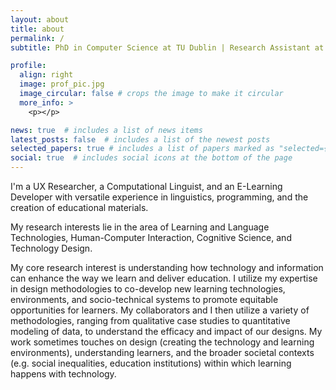 ```yaml
---
layout: about
title: about
permalink: /
subtitle: PhD in Computer Science at TU Dublin | Research Assistant at Stanford Psychophysiology Lab | UX Researcher | Computational Linguist

profile:
  align: right
  image: prof_pic.jpg
  image_circular: false # crops the image to make it circular
  more_info: >
    <p></p>

news: true  # includes a list of news items
latest_posts: false  # includes a list of the newest posts
selected_papers: true # includes a list of papers marked as "selected={true}"
social: true  # includes social icons at the bottom of the page
---
```


I'm a UX Researcher, a Computational Linguist, and an E-Learning Developer with versatile experience in linguistics, programming, and the creation of educational materials. 

My research interests lie in the area of Learning and Language Technologies, Human-Computer Interaction, Cognitive Science, and Technology Design.

My core research interest is understanding how technology and information can enhance the way we learn and deliver education. I utilize my expertise in design methodologies to co-develop new learning technologies, environments, and socio-technical systems to promote equitable opportunities for learners. My collaborators and I then utilize a variety of methodologies, ranging from qualitative case studies to quantitative modeling of data, to understand the efficacy and impact of our designs. My work sometimes touches on design (creating the technology and learning environments), understanding learners, and the broader societal contexts (e.g. social inequalities, education institutions) within which learning happens with technology.
